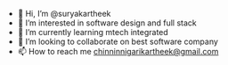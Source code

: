 - 👋 Hi, I’m @suryakartheek
- 👀 I’m interested in software design and full stack
- 🌱 I’m currently learning mtech integrated 
- 💞️ I’m looking to collaborate on best software company 
- 📫 How to reach me chinninnigarikartheek@gmail.com

<!---
suryakartheek/suryakartheek is a ✨ special ✨ repository because its `README.md` (this file) appears on your GitHub profile.
You can click the Preview link to take a look at your changes.
--->
